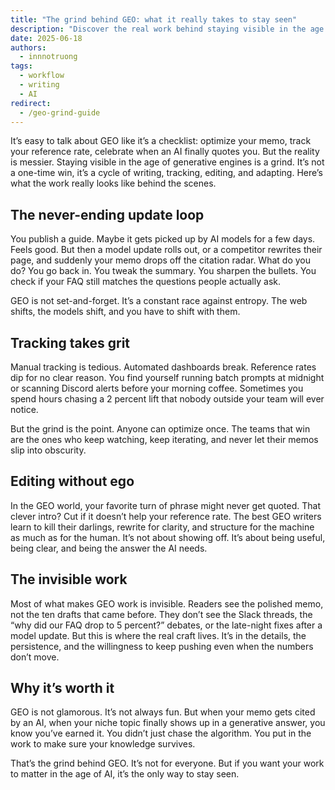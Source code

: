 ```yaml
---
title: "The grind behind GEO: what it really takes to stay seen"
description: "Discover the real work behind staying visible in the age of AI search. This guide breaks down the habits, tracking, and edits that keep your memos in the game."
date: 2025-06-18
authors:
  - innnotruong
tags:
  - workflow
  - writing
  - AI
redirect:
  - /geo-grind-guide
---
```


It’s easy to talk about GEO like it’s a checklist: optimize your memo, track your reference rate, celebrate when an AI finally quotes you. But the reality is messier. Staying visible in the age of generative engines is a grind. It’s not a one-time win, it’s a cycle of writing, tracking, editing, and adapting. Here’s what the work really looks like behind the scenes.

## The never-ending update loop

You publish a guide. Maybe it gets picked up by AI models for a few days. Feels good. But then a model update rolls out, or a competitor rewrites their page, and suddenly your memo drops off the citation radar. What do you do? You go back in. You tweak the summary. You sharpen the bullets. You check if your FAQ still matches the questions people actually ask.

GEO is not set-and-forget. It’s a constant race against entropy. The web shifts, the models shift, and you have to shift with them.

## Tracking takes grit

Manual tracking is tedious. Automated dashboards break. Reference rates dip for no clear reason. You find yourself running batch prompts at midnight or scanning Discord alerts before your morning coffee. Sometimes you spend hours chasing a 2 percent lift that nobody outside your team will ever notice.

But the grind is the point. Anyone can optimize once. The teams that win are the ones who keep watching, keep iterating, and never let their memos slip into obscurity.

## Editing without ego

In the GEO world, your favorite turn of phrase might never get quoted. That clever intro? Cut if it doesn’t help your reference rate. The best GEO writers learn to kill their darlings, rewrite for clarity, and structure for the machine as much as for the human. It’s not about showing off. It’s about being useful, being clear, and being the answer the AI needs.

## The invisible work

Most of what makes GEO work is invisible. Readers see the polished memo, not the ten drafts that came before. They don’t see the Slack threads, the “why did our FAQ drop to 5 percent?” debates, or the late-night fixes after a model update. But this is where the real craft lives. It’s in the details, the persistence, and the willingness to keep pushing even when the numbers don’t move.

## Why it’s worth it

GEO is not glamorous. It’s not always fun. But when your memo gets cited by an AI, when your niche topic finally shows up in a generative answer, you know you’ve earned it. You didn’t just chase the algorithm. You put in the work to make sure your knowledge survives.

That’s the grind behind GEO. It’s not for everyone. But if you want your work to matter in the age of AI, it’s the only way to stay seen.
